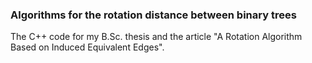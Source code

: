 ### Algorithms for the rotation distance between binary trees

The C++ code for my B.Sc. thesis and the article "A Rotation Algorithm Based on Induced Equivalent Edges".
